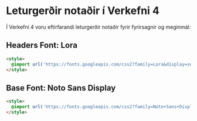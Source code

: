 # Leturgerðir notaðir í Verkefni 4

Í Verkefni 4 voru eftirfarandi leturgerðir notaðir fyrir fyrirsagnir og meginmál:

## Headers Font: Lora

```html
<style>
  @import url('https://fonts.googleapis.com/css2?family=Lora&display=swap');
</style>
```

## Base Font: Noto Sans Display
```html
<style>
  @import url('https://fonts.googleapis.com/css2?family=Noto+Sans+Display&display=swap');
</style>


